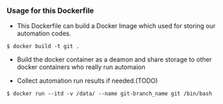 ### Usage for this Dockerfile

- This Dockerfile can build a Docker Image which used for storing our automation codes.

```
$ docker build -t git .
```

- Build the docker container as a deamon and share storage to other docker containers who really run automaion

- Collect automation run results if needed.(TODO)

```
$ docker run --itd -v /data/ --name git-branch_name git /bin/bash
```
